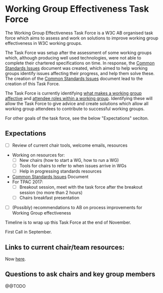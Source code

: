 # Working Group Effectiveness Task Force
The Working Group Effectiveness Task Force is a W3C AB organised task force which aims to assess and work on solutions to improve working group effectiveness in W3C working groups. 

The Task Force was setup after the assessment of some working groups which, although producing well used technologies, were not able to complete their chartered specifications on time. In response, the [Common Standards Issues](CSI.md) document was created, which aimed to help working groups identify issues affecting their progress, and help them solve these. The creation of the [Common Standards Issues](CSI.md) document lead to the creation of this Task Force. 

The Task Force is currently identifying [what makes a working group affective](wg_effective.md) and [attendee roles within a working group](wg_attendee_roles.md). Identifying these will allow the Task Force to give advice and create solutions which allow all working group attendees to contribute to successful working groups.

For other goals of the task force, see the below "Expectations" seciton.

## Expectations

* [ ] Review of current chair tools, welcome emails, resources
* Working on resources for:
  * [ ] New chairs (how to start a WG, how to run a WG)
  * [ ] Tools for chairs to refer to when issues arrive in WGs
  * [ ] Help in progressing standards resources
* [Common Standards Issues](CSI.md) Document
* For TPAC 2017:
  * [ ] Breakout session, meet with the task force after the breakout session (no more than 2 hours)
  * [ ] Chairs breakfast presentation
* [ ] (Possibly) recommendations to AB on process improvements for Working Group effectiveness

Timeline is to wrap up this Task Force at the end of November.

First Call in September.

## Links to current chair/team resources:

Now [here](current_wg_resources.md).

## Questions to ask chairs and key group members

@@TODO
